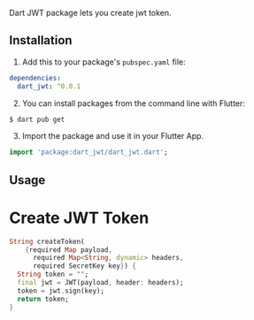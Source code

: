 <!--
This README describes the package. If you publish this package to pub.dev,
this README's contents appear on the landing page for your package.

For information about how to write a good package README, see the guide for
[writing package pages](https://dart.dev/guides/libraries/writing-package-pages).

For general information about developing packages, see the Dart guide for
[creating packages](https://dart.dev/guides/libraries/create-library-packages)
and the Flutter guide for
[developing packages and plugins](https://flutter.dev/developing-packages).
-->

Dart JWT package lets you create jwt token.

## Installation

1. Add this to your package's `pubspec.yaml` file:

```yaml
dependencies:
  dart_jwt: ^0.0.1
```

2. You can install packages from the command line with Flutter:

```bash
$ dart pub get
```

3. Import the package and use it in your Flutter App.

```dart
import 'package:dart_jwt/dart_jwt.dart';
```

## Usage

# Create JWT Token

```dart
String createToken(
    {required Map payload,
      required Map<String, dynamic> headers,
      required SecretKey key}) {
  String token = "";
  final jwt = JWT(payload, header: headers);
  token = jwt.sign(key);
  return token;
}
```